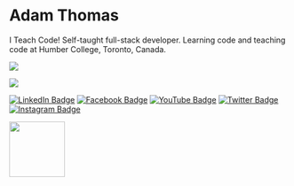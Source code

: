 # Adam Thomas

I Teach Code! Self-taught full-stack developer. Learning code and teaching code at Humber College, Toronto, Canada.

[![](https://github-readme-stats.vercel.app/api?username=codeadamca&show_icons=true)](https://github.com/codeadamca)

[![](https://github-readme-stats.vercel.app/api/top-langs/?username=codeadamca&layout=compact)](https://github.com/codeadamca)

<!---

## Pinned

<a href="https://github.com/codeadamca/arduino-from-nodejs">
<img width='49%' align="center"src="https://github-readme-stats.vercel.app/api/pin/?username=codeadamca&repo=arduino-from-nodejs" />
</a>
&nbsp;
<a href="https://github.com/codeadamca/arduino-to-nodejs">
<img width='49%' align="center"src="https://github-readme-stats.vercel.app/api/pin/?username=codeadamca&repo=arduino-to-nodejs" />
</a>
<br><br>
<a href="https://github.com/codeadamca/ev3-python-ps4">
<img width='49%' align="center"src="https://github-readme-stats.vercel.app/api/pin/?username=codeadamca&repo=ev3-python-ps4" />
</a>
&nbsp;
<a href="https://github.com/codeadamca/php-docker">
<img width='49%' align="center"src="https://github-readme-stats.vercel.app/api/pin/?username=codeadamca&repo=php-docker" />
</a>

--->

[![LinkedIn Badge](https://img.shields.io/badge/LINKEDIN-0183BF?style=flat-square&labelColor=0183BF&logo=linkedin&logoColor=white&link=https://www.linkedin.com/in/adam-thomas-6b563012)](https://www.linkedin.com/in/adam-thomas-6b563012)
[![Facebook Badge](https://img.shields.io/badge/FACEBOOK-3C5A9A?style=flat-square&labelColor=3C5A9A&logo=facebook&logoColor=white&link=https://www.facebook.com/adambenjaminthomas)](https://www.facebook.com/adambenjaminthomas)
[![YouTube Badge](https://img.shields.io/badge/YOUTUBE-FA0601?style=flat-square&labelColor=FA0601&logo=youtube&logoColor=white&link=https://www.youtube.com/channel/UCvn-c8MnpjythwWKDi5qMvA)](https://www.youtube.com/channel/UCvn-c8MnpjythwWKDi5qMvA) 
[![Twitter Badge](https://img.shields.io/badge/TWITTER-24A9E2?style=flat-square&labelColor=24A9E2&logo=twitter&logoColor=white&link=https://twitter.com/codeadamca/)](https://twitter.com/codeadamca/) 
[![Instagram Badge](https://img.shields.io/badge/INSTAGRAM-2C689E?style=flat-square&labelColor=2C689E&logo=instagram&logoColor=white&link=https://www.instagram.com/codeadamca/)](https://www.instagram.com/codeadamca/)

<a href="https://codeadam.ca">
<img src="https://codeadam.ca/images/code-block.png" width="100">
</a>
